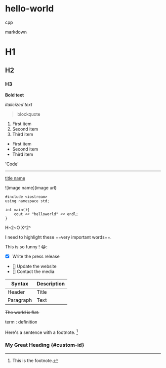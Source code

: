 # hello-world
cpp


markdown

# H1
## H2
### H3

**Bold text**

*italicized text*

> blockquote


1. First item
2. Second item
3. Third item


- First item
- Second item
- Third item


'Code'

----

[title name](https://www.example.com)


![image name](image url)

```
#include <iostream>
using namespace std;

int main(){
    cout << "helloworld" << endl;
}
```

H~2~O
X^2^


I need to highlight these ==very important words==.



This is so funny ! 😂:



- [x] Write the press release
- [] Update the website
- [] Contact the media



| Syntax | Description |
| ----------- | ----------- |
| Header | Title |
| Paragraph | Text |


~~The world is flat.~~


term
: definition

Here's a sentence with a footnote. [^1]

[^1]: This is the footnote.


### My Great Heading {#custom-id}


